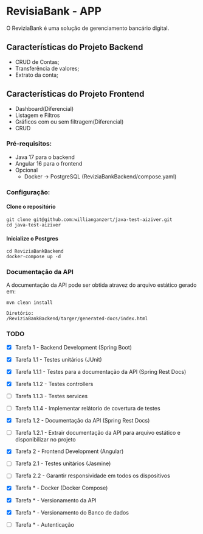 # RevisiaBank  - APP

O ReviziaBank é uma solução de gerenciamento bancário digital.


## Características do Projeto Backend
- CRUD de Contas;
- Transferência de valores;
- Extrato da conta;

## Características do Projeto Frontend
- Dashboard(Diferencial)
- Listagem e Filtros
- Gráficos com ou sem filtragem(Diferencial)
- CRUD

### Pré-requisitos:
- Java 17 para o backend
- Angular 16 para o frontend
- Opcional
    - Docker -> PostgreSQL (ReviziaBankBackend/compose.yaml)

### Configuração:
#### Clone o repositório
```shell
git clone git@github.com:willianganzert/java-test-aiziver.git
cd java-test-aiziver
```
#### Inicialize o Postgres
```shell
cd ReviziaBankBackend
docker-compose up -d
```

### Documentação da API
A documentação da API pode ser obtida atravez do arquivo estático gerado em:
```shell
mvn clean install
```

```
Diretório:
/ReviziaBankBackend/targer/generated-docs/index.html 
```

### TODO
- [X] Tarefa 1 - Backend Development (Spring Boot)
- [X] Tarefa 1.1 - Testes unitários (JUnit)
- [X] Tarefa 1.1.1 - Testes para a documentação da API (Spring Rest Docs)
- [X] Tarefa 1.1.2 - Testes controllers
- [ ] Tarefa 1.1.3 - Testes services
- [ ] Tarefa 1.1.4 - Implementar relátorio de covertura de testes
- [X] Tarefa 1.2 - Documentação da API (Spring Rest Docs)
- [ ] Tarefa 1.2.1 - Extrair documentação da API para arquivo estático e disponibilizar no projeto
- [X] Tarefa 2 - Frontend Development (Angular)
- [ ] Tarefa 2.1 - Testes unitários (Jasmine)
- [ ] Tarefa 2.2 - Garantir responsividade em todos os dispositivos
- [X] Tarefa * - Docker (Docker Compose)
- [X] Tarefa * - Versionamento da API
- [X] Tarefa * - Versionamento do Banco de dados
- [ ] Tarefa * - Autenticação
 